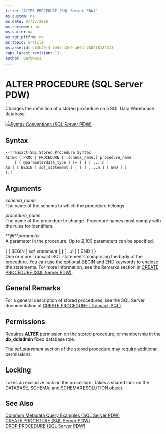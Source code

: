 ```yaml
---
title: "ALTER PROCEDURE (SQL Server PDW)"
ms.custom: na
ms.date: 07/27/2016
ms.reviewer: na
ms.suite: na
ms.tgt_pltfrm: na
ms.topic: article
ms.assetid: d64b49f4-7e0f-43e9-a69d-7b82f8185313
caps.latest.revision: 13
author: BarbKess
---
```

# ALTER PROCEDURE (SQL Server PDW)
Changes the definition of a stored procedure on a SQL Data Warehouse database.  
  
![Topic link icon](../sqlpdw/media/Topic_Link.gif "Topic_Link")[Syntax Conventions &#40;SQL Server PDW&#41;](../sqlpdw/syntax-conventions-sql-server-pdw.md)  
  
## Syntax  
  
```Transact-SQL  
--Transact-SQL Stored Procedure Syntax  
ALTER { PROC | PROCEDURE } [schema_name.] procedure_name  
    [ { @parameterdata_type } [= ] ] [ ,...n ]  
AS { [ BEGIN ] sql_statement [ ; ] [ ,...n ] [ END ] }  
[;]  
```  
  
## Arguments  
*schema_name*  
The name of the schema to which the procedure belongs.  
  
*procedure_name*  
The name of the procedure to change. Procedure names must comply with the rules for identifiers.  
  
**@***parameter*  
A parameter in the procedure. Up to 2,100 parameters can be specified.  
  
{ [ BEGIN ] *sql_statement* [;] [ ...*n* ] [ END ] }  
One or more Transact\-SQL statements comprising the body of the procedure. You can use the optional BEGIN and END keywords to enclose the statements. For more information, see the Remarks section in [CREATE PROCEDURE &#40;SQL Server PDW&#41;](../sqlpdw/create-procedure-sql-server-pdw.md).  
  
## General Remarks  
For a general description of stored procedures, see the SQL Server documentation at [CREATE PROCEDURE (Transact-SQL)](http://msdn.microsoft.com/en-us/library/ms187926.aspx).  
  
## Permissions  
Requires **ALTER** permission on the stored procedure, or membership in the **db_ddladmin** fixed database role.  
  
The *sql_statement* section of the stored procedure may require additional permissions.  
  
## Locking  
Takes an exclusive lock on the procedure. Takes a shared lock on the DATABASE, SCHEMA, and SCHEMARESOLUTION object.  
  
## See Also  
[Common Metadata Query Examples &#40;SQL Server PDW&#41;](../sqlpdw/common-metadata-query-examples-sql-server-pdw.md)  
[CREATE PROCEDURE &#40;SQL Server PDW&#41;](../sqlpdw/create-procedure-sql-server-pdw.md)  
[DROP PROCEDURE &#40;SQL Server PDW&#41;](../sqlpdw/drop-procedure-sql-server-pdw.md)  
  
